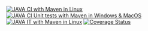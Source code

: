 [![JAVA CI with Maven in Linux](https://github.com/MeIbtihajnaeem/Project-Test-Driven-Development/actions/workflows/maven.yaml/badge.svg?branch=main)](https://github.com/MeIbtihajnaeem/Project-Test-Driven-Development/actions/workflows/maven.yaml)  [![JAVA CI Unit tests with Maven in Windows & MacOS](https://github.com/MeIbtihajnaeem/Project-Test-Driven-Development/actions/workflows/mac_and_windows_workflow_for_unit_tests.yaml/badge.svg)](https://github.com/MeIbtihajnaeem/Project-Test-Driven-Development/actions/workflows/mac_and_windows_workflow_for_unit_tests.yaml)  [![JAVA IT with Maven in Linux](https://github.com/MeIbtihajnaeem/Project-Test-Driven-Development/actions/workflows/ubuntu_workflow_flow_for_integration_and_end2end_tests.yaml/badge.svg)](https://github.com/MeIbtihajnaeem/Project-Test-Driven-Development/actions/workflows/ubuntu_workflow_flow_for_integration_and_end2end_tests.yaml)  [![Coverage Status](https://coveralls.io/repos/github/MeIbtihajnaeem/Project-Test-Driven-Development/badge.svg?branch=main)](https://coveralls.io/github/MeIbtihajnaeem/Project-Test-Driven-Development?branch=main)